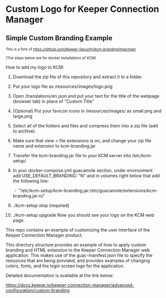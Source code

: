 # Custom Logo for Keeper Connection Manager
## Simple Custom Branding Example

<sub>This is a fork of https://github.com/Keeper-Security/kcm-branding/tree/main</sub>

<sub>(The steps below are for docker installations of KCM)</sub>

How to add my logo to KCM:
1. Download the zip file of this repository and extract it to a folder.
2. Put your logo file as /resources/images/logo.png
3. Open /translations/en.json and put your text for the title of the webpage (browser tab) in place of "Custom Title"
4. (Optional) Put your favicon icons in /resources/images/ as small.png and large.png
5. Select all of the folders and files and compress them into a zip file (add to archive).
6. Make sure that view > file extensions is on, and change your zip file name and extension to kcm-branding.jar
7. Transfer the kcm-branding.jar file to your KCM server into /etc/kcm-setup/
8. In your docker-compose.yml guacamole section, under environment add USE_DEFAULT_BRANDING: "N" and in volumes right below that add the following line:
   
   &nbsp;-&nbsp; "/etc/kcm-setup/kcm-branding.jar:/etc/guacamole/extensions/kcm-branding.jar:ro"
10. ./kcm-setup stop (required)
11. ./kcm-setup upgrade
Now you should see your logo on the KCM web page.

This repo contains an example of customizing the user interface of the Keeper Connection Manager product.

This directory structure provides an example of how to apply custom branding
and HTML extension to the Keeper Connection Manager web application. This makes use
of the guac-manifest.json file to specify the resources that are being provided,
and provides examples of changing colors, fonts, and the login screen logo for
the application.

Detailed documentation is available at the link below:

https://docs.keeper.io/keeper-connection-manager/advanced-configuration/custom-branding
